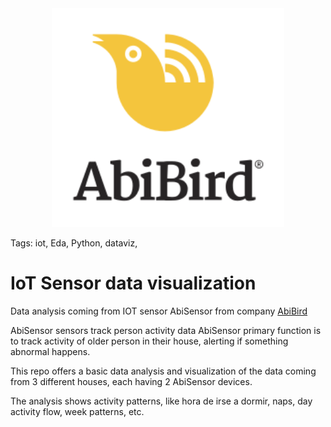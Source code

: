 <div align="center">
  <img src="img/AbiBird_Lockup_KYellow.svg" height="350"><br>
</div>

Tags: iot, Eda, Python, dataviz, 

# IoT Sensor data visualization

Data analysis coming from IOT sensor AbiSensor from company [AbiBird](https://abibird.com.au)

AbiSensor sensors track person activity data
AbiSensor primary function is to track activity of older person in their house, alerting if something abnormal happens.

This repo offers a basic data analysis and visualization of the data coming from 3 different houses, each having 2 AbiSensor devices.

The analysis shows activity patterns, like hora de irse a dormir, naps, day activity flow, week patterns, etc.
